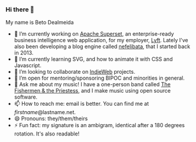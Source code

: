 ### Hi there 👋

My name is Beto Dealmeida

- 🔭 I’m currently working on [Apache Superset](https://github.com/apache/incubator-superset), an enterprise-ready business intelligence web application, for my employer, [Lyft](https://github.com/lyft). Lately I've also been developing a blog engine called [nefelibata](https://github.com/betodealmeida/nefelibata), that I started back in 2013.
- 🌱 I’m currently learning SVG, and how to animate it with CSS and Javascript.
- 👯 I’m looking to collaborate on [IndieWeb](https://indieweb.org/) projects.
- 🤔 I’m open for mentoring/sponsoring BIPOC and minorities in general.
- 💬 Ask me about my music! I have a one-person band called [The Fishermen & the Priestess](https://thefishermenandthepriestess.com/), and I make music using open source software.
- 📫 How to reach me: email is better. You can find me at $firstname@$lastname.net.
- 😄 Pronouns: they/them/theirs
- ⚡ Fun fact: my signature is an ambigram, identical after a 180 degrees rotation. It's also readable!
